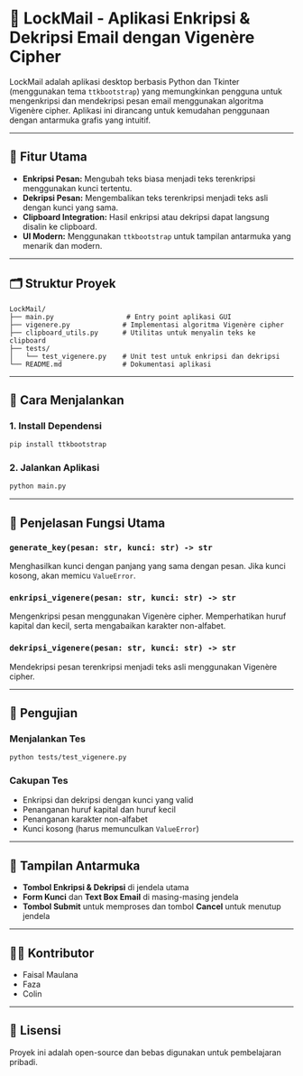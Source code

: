 
# 📧 LockMail - Aplikasi Enkripsi & Dekripsi Email dengan Vigenère Cipher

LockMail adalah aplikasi desktop berbasis Python dan Tkinter (menggunakan tema `ttkbootstrap`) yang memungkinkan pengguna untuk mengenkripsi dan mendekripsi pesan email menggunakan algoritma Vigenère cipher. Aplikasi ini dirancang untuk kemudahan penggunaan dengan antarmuka grafis yang intuitif.

---

## 🔧 Fitur Utama

- **Enkripsi Pesan:** Mengubah teks biasa menjadi teks terenkripsi menggunakan kunci tertentu.
- **Dekripsi Pesan:** Mengembalikan teks terenkripsi menjadi teks asli dengan kunci yang sama.
- **Clipboard Integration:** Hasil enkripsi atau dekripsi dapat langsung disalin ke clipboard.
- **UI Modern:** Menggunakan `ttkbootstrap` untuk tampilan antarmuka yang menarik dan modern.

---

## 🗂 Struktur Proyek

```
LockMail/
├── main.py                  # Entry point aplikasi GUI
├── vigenere.py             # Implementasi algoritma Vigenère cipher
├── clipboard_utils.py      # Utilitas untuk menyalin teks ke clipboard
├── tests/
│   └── test_vigenere.py    # Unit test untuk enkripsi dan dekripsi
└── README.md               # Dokumentasi aplikasi
```

---

## 🚀 Cara Menjalankan

### 1. Install Dependensi

```bash
pip install ttkbootstrap
```

### 2. Jalankan Aplikasi

```bash
python main.py
```

---

## 🧠 Penjelasan Fungsi Utama

### `generate_key(pesan: str, kunci: str) -> str`

Menghasilkan kunci dengan panjang yang sama dengan pesan. Jika kunci kosong, akan memicu `ValueError`.

### `enkripsi_vigenere(pesan: str, kunci: str) -> str`

Mengenkripsi pesan menggunakan Vigenère cipher. Memperhatikan huruf kapital dan kecil, serta mengabaikan karakter non-alfabet.

### `dekripsi_vigenere(pesan: str, kunci: str) -> str`

Mendekripsi pesan terenkripsi menjadi teks asli menggunakan Vigenère cipher.

---

## 🧪 Pengujian

### Menjalankan Tes

```bash
python tests/test_vigenere.py
```

### Cakupan Tes

- Enkripsi dan dekripsi dengan kunci yang valid
- Penanganan huruf kapital dan huruf kecil
- Penanganan karakter non-alfabet
- Kunci kosong (harus memunculkan `ValueError`)

---

## 📸 Tampilan Antarmuka

- **Tombol Enkripsi & Dekripsi** di jendela utama
- **Form Kunci** dan **Text Box Email** di masing-masing jendela
- **Tombol Submit** untuk memproses dan tombol **Cancel** untuk menutup jendela

---

## 👨‍💻 Kontributor

- Faisal Maulana
- Faza
- Colin

---

## 📃 Lisensi

Proyek ini adalah open-source dan bebas digunakan untuk pembelajaran pribadi.
